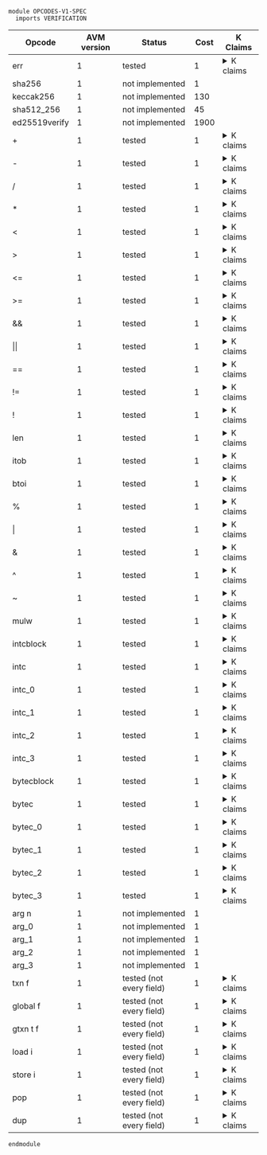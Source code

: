 ```k
module OPCODES-V1-SPEC
  imports VERIFICATION
```

<table>

<thead>
<tr><th> Opcode </th><th> AVM version </th><th> Status </th><th> Cost </th><th> K Claims </th></tr>
</thead>

<tbody>

<!----------------------------------------------------------------------------->

<tr><td> err </td><td> 1 </td><td> tested </td><td> 1 </td>
<td><details>
<summary>K claims</summary>

```k
  claim <k> err => panic(ERR_OPCODE) ...</k>
```

</details>
</td></tr>

<!----------------------------------------------------------------------------->

<tr><td> sha256        </td><td> 1 </td><td> not implemented </td><td> 1   </td>
<td></td>

<!----------------------------------------------------------------------------->

<tr><td> keccak256     </td><td> 1 </td><td> not implemented </td><td> 130  </td>
<td></td>

<!----------------------------------------------------------------------------->

<tr><td> sha512_256    </td><td> 1 </td><td> not implemented </td><td> 45   </td>
<td></td>

<!----------------------------------------------------------------------------->

<tr><td> ed25519verify </td><td> 1 </td><td> not implemented </td><td> 1900 </td>
<td></td>

<!----------------------------------------------------------------------------->

<tr><td> + </td><td> 1 </td><td> tested </td><td> 1 </td>
<td><details>
<summary>K claims</summary>

```k
  claim <k> + => . ...</k>
        <stack> 5 : 3 : XS => 8 : XS </stack>
        <stacksize> S => S -Int 1 </stacksize>

  claim <k> + => panic(INT_OVERFLOW) ...</k>
        <stack> MAX_UINT64 : 3 : _ </stack>
```
</details>
</td></tr>

<!----------------------------------------------------------------------------->

<tr><td> - </td><td> 1 </td><td> tested </td><td> 1 </td>
<td><details>
<summary>K claims</summary>

```k
  claim <k> - => . ...</k>
        <stack> 6 : 10 : XS => 4 : XS </stack>
        <stacksize> S => S -Int 1 </stacksize>

  claim <k> - => panic(INT_UNDERFLOW) ...</k>
        <stack> 10 : 6 : _ </stack>
```
</details>
</td></tr>

<!----------------------------------------------------------------------------->

<tr><td> / </td><td> 1 </td><td> tested </td><td> 1 </td>
<td><details>
<summary>K claims</summary>

```k
  claim <k> / => . ...</k>
        <stack> 5 : 30 : XS => 6 : XS </stack>
        <stacksize> S => S -Int 1 </stacksize>

  claim <k> / => panic(DIV_BY_ZERO) ...</k>
        <stack> 0 : 30 : _</stack>
```
</details>
</td></tr>

<!----------------------------------------------------------------------------->

<tr><td> * </td><td> 1 </td><td> tested </td><td> 1 </td>
<td><details>
<summary>K claims</summary>

```k
  claim <k> * => . ...</k>
        <stack> 6 : 7 : XS => 42 : XS </stack>
        <stacksize> S => S -Int 1 </stacksize>

  claim <k> * => panic(INT_OVERFLOW) ...</k>
        <stack> MAX_UINT64 : 2 : _ </stack>
```
</details>
</td></tr>

<!----------------------------------------------------------------------------->

<tr><td> < </td><td> 1 </td><td> tested </td><td> 1 </td>
<td><details>
<summary>K claims</summary>

```k
  claim <k> < => . ...</k>
        <stack> 5 : 3 : XS => 1 : XS </stack>
        <stacksize> S => S -Int 1 </stacksize>

  claim <k> < => . ...</k>
        <stack> 3 : 5 : XS => 0 : XS </stack>
        <stacksize> S => S -Int 1 </stacksize>

  claim <k> < => . ...</k>
        <stack> 5 : 5 : XS => 0 : XS </stack>
        <stacksize> S => S -Int 1 </stacksize>
```
</details>
</td></tr>

<!----------------------------------------------------------------------------->

<tr><td> > </td><td> 1 </td><td> tested </td><td> 1 </td>
<td><details>
<summary>K claims</summary>

```k
  claim <k> > => . ...</k>
        <stack> 5 : 3 : XS => 0 : XS </stack>
        <stacksize> S => S -Int 1 </stacksize>

  claim <k> > => . ...</k>
        <stack> 3 : 5 : XS => 1 : XS </stack>
        <stacksize> S => S -Int 1 </stacksize>

  claim <k> > => . ...</k>
        <stack> 5 : 5 : XS => 0 : XS </stack>
        <stacksize> S => S -Int 1 </stacksize>
```
</details>
</td></tr>

<!----------------------------------------------------------------------------->

<tr><td> <= </td><td> 1 </td><td> tested </td><td> 1 </td>
<td><details>
<summary>K claims</summary>

```k
  claim <k> <= => . ...</k>
        <stack> 5 : 3 : XS => 1 : XS </stack>
        <stacksize> S => S -Int 1 </stacksize>

  claim <k> <= => . ...</k>
        <stack> 3 : 5 : XS => 0 : XS </stack>
        <stacksize> S => S -Int 1 </stacksize>

  claim <k> <= => . ...</k>
        <stack> 5 : 5 : XS => 1 : XS </stack>
        <stacksize> S => S -Int 1 </stacksize>
```
</details>
</td></tr>

<!----------------------------------------------------------------------------->

<tr><td> >= </td><td> 1 </td><td> tested </td><td> 1 </td>
<td><details>
<summary>K claims</summary>

```k
  claim <k> >= => . ...</k>
        <stack> 5 : 3 : XS => 0 : XS </stack>
        <stacksize> S => S -Int 1 </stacksize>

  claim <k> >= => . ...</k>
        <stack> 3 : 5 : XS => 1 : XS </stack>
        <stacksize> S => S -Int 1 </stacksize>

  claim <k> >= => . ...</k>
        <stack> 5 : 5 : XS => 1 : XS </stack>
        <stacksize> S => S -Int 1 </stacksize>
```
</details>
</td></tr>

<!----------------------------------------------------------------------------->

<tr><td> && </td><td> 1 </td><td> tested </td><td> 1 </td>
<td><details>
<summary>K claims</summary>

```k
  claim <k> && => . ...</k>
        <stack> 3 : 1 : XS => 1 : XS </stack>
        <stacksize> S => S -Int 1 </stacksize>

  claim <k> && => . ...</k>
        <stack> 0 : 1 : XS => 0 : XS </stack>
        <stacksize> S => S -Int 1 </stacksize>

  claim <k> && => . ...</k>
        <stack> 5 : 0 : XS => 0 : XS </stack>
        <stacksize> S => S -Int 1 </stacksize>

  claim <k> && => . ...</k>
        <stack> 0 : 0 : XS => 0 : XS </stack>
        <stacksize> S => S -Int 1 </stacksize>
```
</details>
</td></tr>


<!----------------------------------------------------------------------------->

<tr><td> || </td><td> 1 </td><td> tested </td><td> 1 </td>
<td><details>
<summary>K claims</summary>

```k
  claim <k> || => . ...</k>
        <stack> 3 : 1 : XS => 1 : XS </stack>
        <stacksize> S => S -Int 1 </stacksize>

  claim <k> || => . ...</k>
        <stack> 0 : 1 : XS => 1 : XS </stack>
        <stacksize> S => S -Int 1 </stacksize>

  claim <k> || => . ...</k>
        <stack> 5 : 0 : XS => 1 : XS </stack>
        <stacksize> S => S -Int 1 </stacksize>

  claim <k> || => . ...</k>
        <stack> 0 : 0 : XS => 0 : XS </stack>
        <stacksize> S => S -Int 1 </stacksize>
```
</details>
</td></tr>

<!----------------------------------------------------------------------------->

<tr><td> == </td><td> 1 </td><td> tested </td><td> 1 </td>
<td><details>
<summary>K claims</summary>

```k
  claim <k> == => . ...</k>
        <stack> 2 : 2 : XS => 1 : XS </stack>
        <stacksize> S => S -Int 1 </stacksize>

  claim <k> == => . ...</k>
        <stack> 4 : 2 : XS => 0 : XS </stack>
        <stacksize> S => S -Int 1 </stacksize>

  claim <k> == => . ...</k>
        <stack> b"123" : b"123" : XS => 1 : XS </stack>
        <stacksize> S => S -Int 1 </stacksize>

  claim <k> == => . ...</k>
        <stack> b"123" : b"321" : XS => 0 : XS </stack>
        <stacksize> S => S -Int 1 </stacksize>
```
</details>
</td></tr>

<!----------------------------------------------------------------------------->

<tr><td> != </td><td> 1 </td><td> tested </td><td> 1 </td>
<td><details>
<summary>K claims</summary>

```k
  claim <k> != => . ...</k>
        <stack> 2 : 2 : XS => 0 : XS </stack>
        <stacksize> S => S -Int 1 </stacksize>

  claim <k> != => . ...</k>
        <stack> 4 : 2 : XS => 1 : XS </stack>
        <stacksize> S => S -Int 1 </stacksize>

  claim <k> != => . ...</k>
        <stack> b"123" : b"123" : XS => 0 : XS </stack>
        <stacksize> S => S -Int 1 </stacksize>

  claim <k> != => . ...</k>
        <stack> b"123" : b"321" : XS => 1 : XS </stack>
        <stacksize> S => S -Int 1 </stacksize>
```
</details>
</td></tr>

<!----------------------------------------------------------------------------->

<tr><td> ! </td><td> 1 </td><td> tested </td><td> 1 </td>
<td><details>
<summary>K claims</summary>

```k
  claim <k> ! => . ...</k>
        <stack> 1 : XS => 0 : XS </stack>
        <stacksize> _ </stacksize>

  claim <k> ! => . ...</k>
        <stack> 5 : XS => 0 : XS </stack>
        <stacksize> _ </stacksize>

  claim <k> ! => . ...</k>
        <stack> 0 : XS => 1 : XS </stack>
        <stacksize> _ </stacksize>
```
</details>
</td></tr>

<!----------------------------------------------------------------------------->

<tr><td> len </td><td> 1 </td><td> tested </td><td> 1 </td>
<td><details>
<summary>K claims</summary>

```k
  claim <k> len => . ...</k>
        <stack> b"123456" : XS => 6 : XS </stack>
        <stacksize> _ </stacksize>

  claim <k> len => . ...</k>
        <stack> b"" : XS => 0 : XS </stack>
        <stacksize> _ </stacksize>
```
</details>
</td></tr>

<!----------------------------------------------------------------------------->

<tr><td> itob </td><td> 1 </td><td> tested </td><td> 1 </td>
<td><details>
<summary>K claims</summary>

```k
  claim <k> itob => . ...</k>
        <stack> 6382179 : XS => b"\x00\x00\x00\x00\x00abc" : XS </stack>
        <stacksize> _ </stacksize>
```
</details>
</td></tr>

<!----------------------------------------------------------------------------->

<tr><td> btoi </td><td> 1 </td><td> tested </td><td> 1 </td>
<td><details>
<summary>K claims</summary>

```k
  claim <k> btoi => . ...</k>
        <stack> b"\x00\x00\x00\x00\x00abc" : XS => 6382179 : XS </stack>
        <stacksize> _ </stacksize>
```
</details>
</td></tr>

<!----------------------------------------------------------------------------->

<tr><td> % </td><td> 1 </td><td> tested </td><td> 1 </td>
<td><details>
<summary>K claims</summary>

```k
  claim <k> % => . ...</k>
        <stack> 3 : 5 : XS => 2 : XS </stack>
        <stacksize> S => S -Int 1 </stacksize>

  claim <k> % => panic(DIV_BY_ZERO) ...</k>
        <stack> 0 : 5 : _ </stack>
```
</details>
</td></tr>

<!----------------------------------------------------------------------------->

<tr><td> | </td><td> 1 </td><td> tested </td><td> 1 </td>
<td><details>
<summary>K claims</summary>

```k
  claim <k> | => . ...</k>
        <stack> 123 : 321 : XS => 379 : XS </stack>
        <stacksize> S => S -Int 1 </stacksize>
```
</details>
</td></tr>

<!----------------------------------------------------------------------------->

<tr><td> & </td><td> 1 </td><td> tested </td><td> 1 </td>
<td><details>
<summary>K claims</summary>

```k
  claim <k> & => . ...</k>
        <stack> 123 : 321 : XS => 65 : XS </stack>
        <stacksize> S => S -Int 1 </stacksize>
```
</details>
</td></tr>

<!----------------------------------------------------------------------------->

<tr><td> ^ </td><td> 1 </td><td> tested </td><td> 1 </td>
<td><details>
<summary>K claims</summary>

```k
  claim <k> ^ => . ...</k>
        <stack> 123 : 321 : XS => 314 : XS </stack>
        <stacksize> S => S -Int 1 </stacksize>
```
</details>
</td></tr>

<!----------------------------------------------------------------------------->

<tr><td> ~ </td><td> 1 </td><td> tested </td><td> 1 </td>
<td><details>
<summary>K claims</summary>

```k
// ~ 	1 	heavy_check_mark 	1
//  claim <k> ~ => . </k>
//        <stack> 123 : XS => 18446744073709551492 : XS </stack>
//        <stacksize> _ </stacksize>
  claim <k> ~ => panic(ILL_TYPED_STACK) </k>
        <stack> b"123" : _ </stack>
```
</details>
</td></tr>

<!----------------------------------------------------------------------------->

<tr><td> mulw </td><td> 1 </td><td> tested </td><td> 1 </td>
<td><details>
<summary>K claims</summary>

```k
  claim <k> mulw => . </k>
        <stack> 123456789012345 : 123456789012345 : XS => 15098910126093764401 : 826247639 : XS </stack>
        <stacksize> _ </stacksize>
```
</details>
</td></tr>

<!----------------------------------------------------------------------------->

<tr><td> intcblock </td><td> 1 </td><td> tested </td><td> 1 </td>
<td><details>
<summary>K claims</summary>

```k
  claim <k> intcblock 3 4 5 6 => . </k>
        <intcblock> _ =>
                   (0 |-> 4
                    1 |-> 5
                    2 |-> 6)
        </intcblock>
```
</details>
</td></tr>

<!----------------------------------------------------------------------------->

<tr><td> intc </td><td> 1 </td><td> tested </td><td> 1 </td>
<td><details>
<summary>K claims</summary>

```k
  claim <k> intc 1 => . </k>
        <stack> XS => 5 : XS </stack>
        <stacksize> S => S +Int 1 </stacksize>
        <intcblock> 0 |-> 4
                    1 |-> 5
                    2 |-> 6
        </intcblock>
    requires S <Int 1000
```
</details>
</td></tr>

<!----------------------------------------------------------------------------->

<tr><td> intc_0 </td><td> 1 </td><td> tested </td><td> 1 </td>
<td><details>
<summary>K claims</summary>

```k
  claim <k> intc_0 => . </k>
        <stack> XS => 4 : XS </stack>
        <stacksize> S => S +Int 1 </stacksize>
        <intcblock> 0 |-> 4
                    1 |-> 5
                    2 |-> 6
                    3 |-> 7
        </intcblock>
    requires S <Int 1000
```
</details>
</td></tr>

<!----------------------------------------------------------------------------->

<tr><td> intc_1 </td><td> 1 </td><td> tested </td><td> 1 </td>
<td><details>
<summary>K claims</summary>

```k
  claim <k> intc_1 => . </k>
        <stack> XS => 5 : XS </stack>
        <stacksize> S => S +Int 1 </stacksize>
        <intcblock> 0 |-> 4
                    1 |-> 5
                    2 |-> 6
                    3 |-> 7
        </intcblock>
    requires S <Int 1000
```
</details>
</td></tr>

<!----------------------------------------------------------------------------->

<tr><td> intc_2 </td><td> 1 </td><td> tested </td><td> 1 </td>
<td><details>
<summary>K claims</summary>

```k
  claim <k> intc_2 => . </k>
        <stack> XS => 6 : XS </stack>
        <stacksize> S => S +Int 1 </stacksize>
        <intcblock> 0 |-> 4
                    1 |-> 5
                    2 |-> 6
                    3 |-> 7
        </intcblock>
    requires S <Int 1000
```
</details>
</td></tr>

<!----------------------------------------------------------------------------->

<tr><td> intc_3 </td><td> 1 </td><td> tested </td><td> 1 </td>
<td><details>
<summary>K claims</summary>

```k
  claim <k> intc_3 => . </k>
        <stack> XS => 7 : XS </stack>
        <stacksize> S => S +Int 1 </stacksize>
        <intcblock> 0 |-> 4
                    1 |-> 5
                    2 |-> 6
                    3 |-> 7
        </intcblock>
    requires S <Int 1000
```
</details>
</td></tr>

<!----------------------------------------------------------------------------->

<tr><td> bytecblock </td><td> 1 </td><td> tested </td><td> 1 </td>
<td><details>
<summary>K claims</summary>

```k
  claim <k> bytecblock 3 (1, "1") (1, "2") (1,"3") => . </k>
        <bytecblock> _ =>
                   (0 |-> "1"
                    1 |-> "2"
                    2 |-> "3")
        </bytecblock>
```
</details>
</td></tr>

<!----------------------------------------------------------------------------->

<tr><td> bytec </td><td> 1 </td><td> tested </td><td> 1 </td>
<td><details>
<summary>K claims</summary>

```k
  claim <k> bytec 1 => . </k>
        <stack> XS => "2" : XS </stack>
        <stacksize> S => S +Int 1 </stacksize>
        <bytecblock> 0 |-> "1"
                    1 |-> "2"
                    2 |-> "3"
        </bytecblock>
    requires S <Int 1000
```
</details>
</td></tr>

<!----------------------------------------------------------------------------->

<tr><td> bytec_0 </td><td> 1 </td><td> tested </td><td> 1 </td>
<td><details>
<summary>K claims</summary>

```k
  claim <k> bytec_0 => . </k>
        <stack> XS => "1" : XS </stack>
        <stacksize> S => S +Int 1 </stacksize>
        <bytecblock> 0 |-> "1"
                    1 |-> "2"
                    2 |-> "3"
                    3 |-> "4"
        </bytecblock>
    requires S <Int 1000
```
</details>
</td></tr>

<!----------------------------------------------------------------------------->

<tr><td> bytec_1 </td><td> 1 </td><td> tested </td><td> 1 </td>
<td><details>
<summary>K claims</summary>

```k
  claim <k> bytec_1 => . </k>
        <stack> XS => "2" : XS </stack>
        <stacksize> S => S +Int 1 </stacksize>
        <bytecblock> 0 |-> "1"
                    1 |-> "2"
                    2 |-> "3"
                    3 |-> "4"
        </bytecblock>
    requires S <Int 1000
```
</details>
</td></tr>

<!----------------------------------------------------------------------------->

<tr><td> bytec_2 </td><td> 1 </td><td> tested </td><td> 1 </td>
<td><details>
<summary>K claims</summary>

```k
  claim <k> bytec_2 => . </k>
        <stack> XS => "3" : XS </stack>
        <stacksize> S => S +Int 1 </stacksize>
        <bytecblock> 0 |-> "1"
                    1 |-> "2"
                    2 |-> "3"
                    3 |-> "4"
        </bytecblock>
    requires S <Int 1000
```
</details>
</td></tr>

<!----------------------------------------------------------------------------->

<tr><td> bytec_3 </td><td> 1 </td><td> tested </td><td> 1 </td>
<td><details>
<summary>K claims</summary>

```k
  claim <k> bytec_3 => . </k>
        <stack> XS => "4" : XS </stack>
        <stacksize> S => S +Int 1 </stacksize>
        <bytecblock> 0 |-> "1"
                    1 |-> "2"
                    2 |-> "3"
                    3 |-> "4"
        </bytecblock>
    requires S <Int 1000
```
</details>
</td></tr>

<!----------------------------------------------------------------------------->

<tr><td> arg n </td><td> 1 </td><td> not implemented </td><td> 1 </td>
<td></td></tr>

<!----------------------------------------------------------------------------->

<tr><td> arg_0 </td><td> 1 </td><td> not implemented </td><td> 1 </td>
<td></td></tr>

<!----------------------------------------------------------------------------->

<tr><td> arg_1 </td><td> 1 </td><td> not implemented </td><td> 1 </td>
<td></td></tr>

<!----------------------------------------------------------------------------->

<tr><td> arg_2 </td><td> 1 </td><td> not implemented </td><td> 1 </td>
<td></td></tr>

<!----------------------------------------------------------------------------->

<tr><td> arg_3 </td><td> 1 </td><td> not implemented </td><td> 1 </td>
<td></td></tr>

<!----------------------------------------------------------------------------->

<tr><td> txn f </td><td> 1 </td><td> tested (not every field) </td><td> 1 </td>
<td><details>
<summary>K claims</summary>

```k
  claim <k> txn Sender => . </k>
        <stack> XS => normalize(SENDER) : XS </stack>
        <stacksize> S => S +Int 1 </stacksize>
        <currentTx> TX_ID </currentTx>
        <transactions>
          <transaction>
            <txID> TX_ID </txID>
            <groupID> GROUP_ID:String </groupID>
            <groupIdx> GROUP_INDEX:Int </groupIdx>
            <sender> SENDER:Bytes </sender>
            <typeEnum> TYPE </typeEnum>
            ...
          </transaction>
          ...
        </transactions>
        <txnIndexMap>
          <txnIndexMapGroup>
            <txnIndexMapGroupKey> GROUP_ID:String </txnIndexMapGroupKey>
            <txnIndexMapGroupValues> .Map [GROUP_INDEX:Int <- TX_ID:String] </txnIndexMapGroupValues>
          </txnIndexMapGroup>
          ...
        </txnIndexMap>
    requires S <Int MAX_STACK_DEPTH
      andBool #isValidForTxnType(Sender, TYPE)
```
</details>
</td></tr>

<!----------------------------------------------------------------------------->

<tr><td> global f </td><td> 1 </td><td> tested (not every field) </td><td> 1 </td>
<td><details>
<summary>K claims</summary>

```k
  claim <k> global MinBalance => . </k>
        <stack> XS => 100000 : XS </stack>
        <stacksize> S => S +Int 1 </stacksize>
    requires S <Int 1000
```
</details>
</td></tr>

<!----------------------------------------------------------------------------->

<tr><td> gtxn t f </td><td> 1 </td><td> tested (not every field) </td><td> 1 </td>
<td><details>
<summary>K claims</summary>

```k
   claim <k> gtxn GROUP_INDEX Sender => . </k>
         <stack> XS => normalize(SENDER) : XS </stack>
         <stacksize> S => S +Int 1 </stacksize>
         <currentTx> CURRENT_TX_ID </currentTx>
         <transactions>
           <transaction>
             <txID> CURRENT_TX_ID </txID>
             <groupID> GROUP_ID:String </groupID>
             <groupIdx> CURRENT_GROUP_INDEX:Int </groupIdx>
             ...
           </transaction>
           <transaction>
             <txID> TARGET_TX_ID </txID>
             <groupID> GROUP_ID:String </groupID>
             <groupIdx> GROUP_INDEX:Int </groupIdx>
             <sender> SENDER:Bytes </sender>
             <typeEnum> TYPE </typeEnum>
             ...
           </transaction>
           ...
         </transactions>
         <txnIndexMap>
           <txnIndexMapGroup>
             <txnIndexMapGroupKey> GROUP_ID:String </txnIndexMapGroupKey>
             <txnIndexMapGroupValues> .Map 
                                      [GROUP_INDEX:Int <- TARGET_TX_ID:String]
                                      [CURRENT_GROUP_INDEX <- CURRENT_TX_ID:String]
             </txnIndexMapGroupValues>
           </txnIndexMapGroup>
           ...
         </txnIndexMap>
     requires S <Int MAX_STACK_DEPTH
      andBool #isValidForTxnType(Sender, TYPE)
      andBool GROUP_INDEX =/=K CURRENT_GROUP_INDEX
      andBool CURRENT_TX_ID =/=K TARGET_TX_ID
```
</details>
</td></tr>

<!----------------------------------------------------------------------------->

<tr><td> load i </td><td> 1 </td><td> tested (not every field) </td><td> 1 </td>
<td><details>
<summary>K claims</summary>

```k
  claim <k> load 1 => . </k>
        <stack> XS => VALUE : XS </stack>
        <stacksize> S => S +Int 1 </stacksize>
        <scratch> (2 |-> _) (1 |-> VALUE) (4 |-> _) </scratch>
    requires S <Int 1000

  claim <k> load 3 => . </k>
        <stack> XS => 0 : XS </stack>
        <stacksize> S => S +Int 1 </stacksize>
        <scratch> (2 |-> _) (1 |-> _) (4 |-> _) (.Map => (3 |-> 0)) </scratch>
    requires S <Int 1000
```
</details>
</td></tr>

<!----------------------------------------------------------------------------->

<tr><td> store i </td><td> 1 </td><td> tested (not every field) </td><td> 1 </td>
<td><details>
<summary>K claims</summary>

```k
  claim <k> store 1 => . </k>
        <stack> VALUE : XS => XS </stack>
        <stacksize> S => S -Int 1 </stacksize>
        <scratch> (2 |-> _) (1 |-> (_ => VALUE)) (4 |-> _) </scratch>
```
</details>
</td></tr>

<!----------------------------------------------------------------------------->

<tr><td> pop </td><td> 1 </td><td> tested (not every field) </td><td> 1 </td>
<td><details>
<summary>K claims</summary>

```k
  claim <k> pop => . </k>
        <stack> _ : XS => XS </stack>
        <stacksize> S => S -Int 1 </stacksize>
```
</details>
</td></tr>

<!----------------------------------------------------------------------------->

<tr><td> dup </td><td> 1 </td><td> tested (not every field) </td><td> 1 </td>
<td><details>
<summary>K claims</summary>

```k
  claim <k> dup => . </k>
        <stack> VAL : XS => VAL : VAL : XS </stack>
        <stacksize> S => S +Int 1 </stacksize>
    requires S <Int 1000
```
</details>
</td></tr>

</tbody>
</table>


```k
endmodule
```
